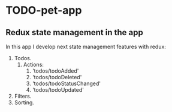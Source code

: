# TODO-pet-app

## Redux state management in the app

In this app I develop next state management features with redux:

1. Todos.
   1. Actions:
      1. 'todos/todoAdded'
      2. 'todos/todoDeleted'
      3. 'todos/todoStatusChanged'
      4. 'todos/todoUpdated'
2. Filters.
3. Sorting.
